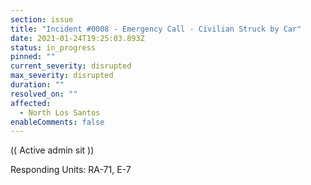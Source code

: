 ```yaml
---
section: issue
title: "Incident #0008 - Emergency Call - Civilian Struck by Car"
date: 2021-01-24T19:25:03.893Z
status: in_progress
pinned: ""
current_severity: disrupted
max_severity: disrupted
duration: ""
resolved_on: ""
affected:
  - North Los Santos
enableComments: false
---
```

(( Active admin sit ))

Responding Units: RA-71, E-7